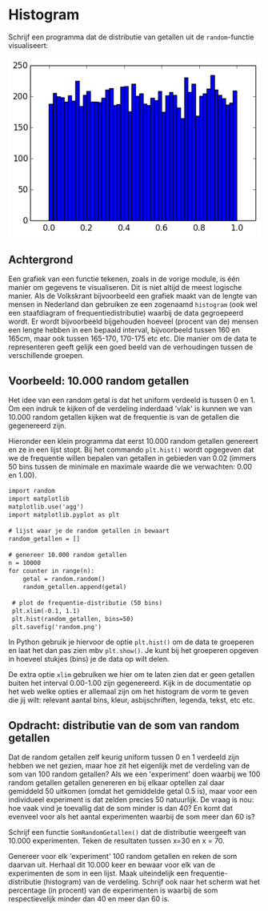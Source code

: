 # Histogram

Schrijf een programma dat de distributie van getallen uit de `random`-functie visualiseert:

![](HistogramExample.png)


## Achtergrond

Een grafiek van een functie tekenen, zoals in de vorige module, is één manier om gegevens te visualiseren. Dit is niet altijd de meest logische manier. Als de Volkskrant bijvoorbeeld een grafiek maakt van de lengte van mensen in Nederland dan gebruiken ze een zogenaamd `histogram` (ook wel een staafdiagram of frequentiedistributie) waarbij de data gegroepeerd wordt. Er wordt bijvoorbeeld bijgehouden hoeveel (procent van de) mensen een lengte hebben in een bepaald interval, bijvoorbeeld tussen 160 en 165cm, maar ook tussen 165-170, 170-175 etc etc. Die manier om de data te representeren geeft gelijk een goed beeld van de verhoudingen tussen de verschillende groepen.


## Voorbeeld: 10.000 random getallen

Het idee van een random getal is dat het uniform verdeeld is tussen 0 en 1. Om een indruk te kijken of de verdeling inderdaad 'vlak' is kunnen we van 10.000 random getallen kijken wat de frequentie is van de getallen die gegenereerd zijn.

Hieronder een klein programma dat eerst 10.000 random getallen genereert en ze in een lijst stopt. Bij het commando `plt.hist()` wordt opgegeven dat we de frequentie willen bepalen van getallen in gebieden van 0.02 (immers 50 bins tussen de minimale en maximale waarde die we verwachten: 0.00 en 1.00).

    import random
    import matplotlib
    matplotlib.use('agg')
    import matplotlib.pyplot as plt

    # lijst waar je de random getallen in bewaart
    random_getallen = []

    # genereer 10.000 random getallen
    n = 10000
    for counter in range(n):
        getal = random.random()          
        random_getallen.append(getal)

     # plot de frequentie-distributie (50 bins)
     plt.xlim(-0.1, 1.1)
     plt.hist(random_getallen, bins=50)
     plt.savefig('random.png')


In Python gebruik je hiervoor de optie `plt.hist()` om de data te groeperen en laat het dan pas zien mbv `plt.show()`. Je kunt bij het groeperen opgeven in hoeveel stukjes (bins) je de data op wilt delen.

De extra optie `xlim` gebruiken we hier om te laten zien dat er geen getallen buiten het interval 0.00-1.00 zijn gegenereerd. Kijk in de documentatie op het web welke opties er allemaal zijn om het histogram de vorm te geven die jij wilt: relevant aantal bins, kleur, asbijschriften, legenda, tekst, etc etc.

## Opdracht: distributie van de som van random getallen

Dat de random getallen zelf keurig uniform tussen 0 en 1 verdeeld zijn hebben we net gezien, maar hoe zit het eigenlijk met de verdeling van de som van 100 random getallen? Als we een 'experiment' doen waarbij we 100 random getallen getallen genereren en bij elkaar optellen zal daar gemiddeld 50 uitkomen (omdat het gemiddelde getal 0.5 is), maar voor een individueel experiment is dat zelden precies 50 natuurlijk. De vraag is nou: hoe vaak vind je toevallig dat de som minder is dan 40? En komt dat evenveel voor als het aantal experimenten waarbij de som meer dan 60 is?

Schrijf een functie `SomRandomGetallen()` dat de distributie weergeeft van 10.000 experimenten. Teken de resultaten tussen x=30 en x = 70.

Genereer voor elk 'experiment' 100 random getallen en reken de som daarvan uit. Herhaal dit 10.000 keer en bewaar voor elk van de experimenten de som in een lijst. Maak uiteindelijk een frequentie-distributie (histogram) van de verdeling. Schrijf ook naar het scherm wat het percentage (in procent) van de  experimenten is waarbij de som respectievelijk minder dan 40 en meer dan 60 is.
